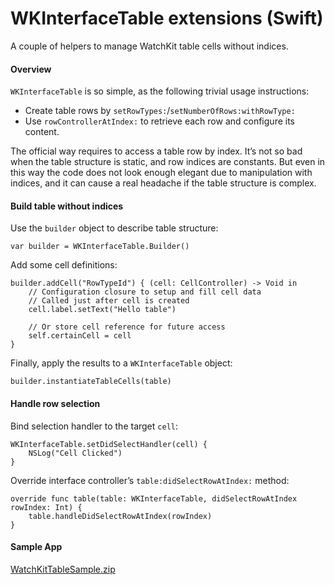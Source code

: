 # WKInterfaceTable extensions (Swift)
A couple of helpers to manage WatchKit table cells without indices.  

#### Overview
`WKInterfaceTable` is so simple, as the following trivial usage instructions:  
- Create table rows by `setRowTypes:`/`setNumberOfRows:withRowType:`  
- Use `rowControllerAtIndex:` to retrieve each row and configure its content.  

The official way requires to access a table row by index. It’s not so bad when the table structure is static, and row indices are constants. But even in this way the code does not look enough elegant due to manipulation with indices, and it can cause a real headache if the table structure is complex.

#### Build table without indices
Use the `builder` object to describe table structure:  

	var builder = WKInterfaceTable.Builder()

Add some cell definitions:  

	builder.addCell("RowTypeId") { (cell: CellController) -> Void in
		// Configuration closure to setup and fill cell data
		// Called just after cell is created
		cell.label.setText("Hello table")
		
		// Or store cell reference for future access
		self.certainCell = cell
	}


Finally, apply the results to a `WKInterfaceTable` object:  

	builder.instantiateTableCells(table)


#### Handle row selection

Bind selection handler to the target `cell`:  

	WKInterfaceTable.setDidSelectHandler(cell) { 
		NSLog("Cell Clicked")
	}


Override interface controller’s `table:didSelectRowAtIndex:` method:  

	override func table(table: WKInterfaceTable, didSelectRowAtIndex rowIndex: Int) {
		table.handleDidSelectRowAtIndex(rowIndex)
	}


#### Sample App

[WatchKitTableSample.zip](https://github.com/onegray/WKInterfaceTableExtensions/archive/WatchKitTableSample.zip)